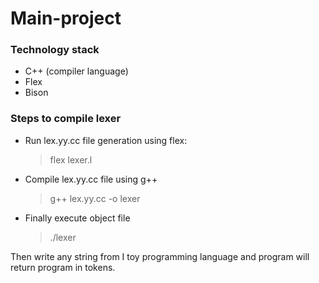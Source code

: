 # Main-project
### Technology stack
- C++ (compiler language)
- Flex
- Bison

### Steps to compile lexer
* Run lex.yy.cc file generation using flex:
    > flex lexer.l
* Compile lex.yy.cc file using g++
    > g++ lex.yy.cc -o lexer
* Finally execute object file
    > ./lexer

Then write any string from I toy programming language and program will return program in tokens.